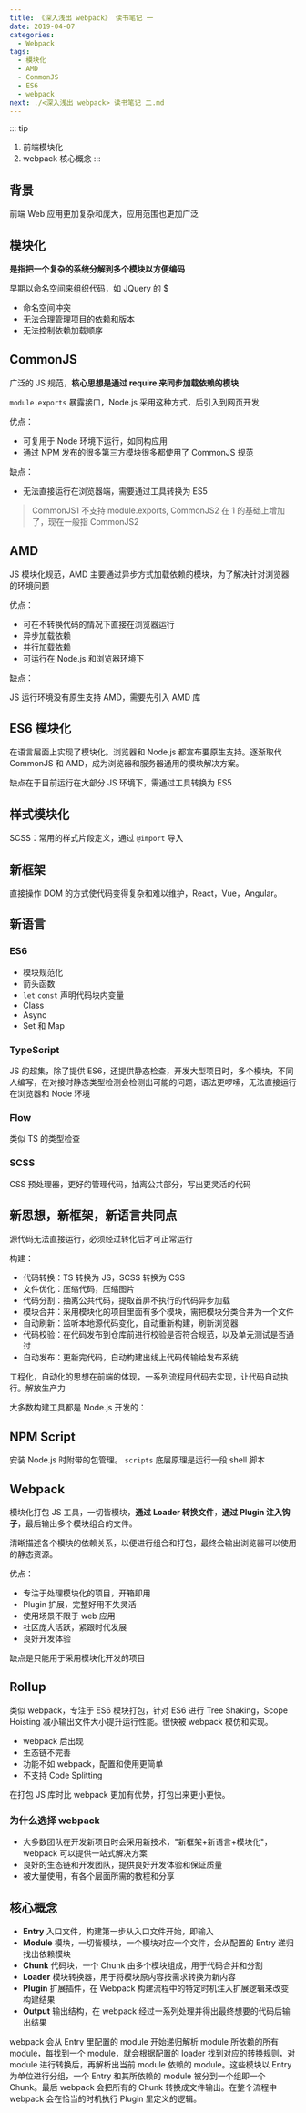 ```yaml
---
title: 《深入浅出 webpack》 读书笔记 一
date: 2019-04-07
categories:
  - Webpack
tags:
  - 模块化
  - AMD
  - CommonJS
  - ES6
  - webpack
next: ./<深入浅出 webpack> 读书笔记 二.md
---
```


::: tip
1. 前端模块化
2. webpack 核心概念
:::

<!-- more -->

## 背景

前端 Web 应用更加复杂和庞大，应用范围也更加广泛

## 模块化

**是指把一个复杂的系统分解到多个模块以方便编码**

早期以命名空间来组织代码，如 JQuery 的 $

- 命名空间冲突
- 无法合理管理项目的依赖和版本
- 无法控制依赖加载顺序

## CommonJS

广泛的 JS 规范，**核心思想是通过 require 来同步加载依赖的模块**

`module.exports` 暴露接口，Node.js 采用这种方式，后引入到网页开发

优点：

- 可复用于 Node 环境下运行，如同构应用
- 通过 NPM 发布的很多第三方模块很多都使用了 CommonJS 规范

缺点：

- 无法直接运行在浏览器端，需要通过工具转换为 ES5

> CommonJS1 不支持 module.exports, CommonJS2 在 1 的基础上增加了，现在一般指 CommonJS2

## AMD

JS 模块化规范，AMD 主要通过异步方式加载依赖的模块，为了解决针对浏览器的环境问题

优点：

- 可在不转换代码的情况下直接在浏览器运行
- 异步加载依赖
- 并行加载依赖
- 可运行在 Node.js 和浏览器环境下

缺点：

JS 运行环境没有原生支持 AMD，需要先引入 AMD 库

## ES6 模块化

在语言层面上实现了模块化。浏览器和 Node.js 都宣布要原生支持。逐渐取代 CommonJS 和 AMD，成为浏览器和服务器通用的模块解决方案。

缺点在于目前运行在大部分 JS 环境下，需通过工具转换为 ES5

## 样式模块化

SCSS：常用的样式片段定义，通过 `@import` 导入

## 新框架

直接操作 DOM 的方式使代码变得复杂和难以维护，React，Vue，Angular。

## 新语言

### ES6

- 模块规范化
- 箭头函数
- `let` `const` 声明代码块内变量
- Class
- Async
- Set 和 Map

### TypeScript

JS 的超集，除了提供 ES6，还提供静态检查，开发大型项目时，多个模块，不同人编写，在对接时静态类型检测会检测出可能的问题，语法更啰嗦，无法直接运行在浏览器和 Node 环境

### Flow

类似 TS 的类型检查

### SCSS

CSS 预处理器，更好的管理代码，抽离公共部分，写出更灵活的代码

## 新思想，新框架，新语言共同点

源代码无法直接运行，必须经过转化后才可正常运行

构建：

- 代码转换：TS 转换为 JS，SCSS 转换为 CSS
- 文件优化：压缩代码，压缩图片
- 代码分割：抽离公共代码，提取首屏不执行的代码异步加载
- 模块合并：采用模块化的项目里面有多个模块，需把模块分类合并为一个文件
- 自动刷新：监听本地源代码变化，自动重新构建，刷新浏览器
- 代码校验：在代码发布到仓库前进行校验是否符合规范，以及单元测试是否通过
- 自动发布：更新完代码，自动构建出线上代码传输给发布系统

工程化，自动化的思想在前端的体现，一系列流程用代码去实现，让代码自动执行。解放生产力

大多数构建工具都是 Node.js 开发的：

## NPM Script

安装 Node.js 时附带的包管理。 `scripts` 底层原理是运行一段 shell 脚本

## Webpack

模块化打包 JS 工具，一切皆模块，**通过 Loader 转换文件**，**通过 Plugin 注入钩子**，最后输出多个模块组合的文件。

清晰描述各个模块的依赖关系，以便进行组合和打包，最终会输出浏览器可以使用的静态资源。

优点：

- 专注于处理模块化的项目，开箱即用
- Plugin 扩展，完整好用不失灵活
- 使用场景不限于 web 应用
- 社区庞大活跃，紧跟时代发展
- 良好开发体验

缺点是只能用于采用模块化开发的项目

## Rollup

类似 webpack，专注于 ES6 模块打包，针对 ES6 进行 Tree Shaking，Scope Hoisting 减小输出文件大小提升运行性能。很快被 webpack 模仿和实现。

- webpack 后出现
- 生态链不完善
- 功能不如 webpack，配置和使用更简单
- 不支持 Code Splitting

在打包 JS 库时比 webpack 更加有优势，打包出来更小更快。

### 为什么选择 webpack

- 大多数团队在开发新项目时会采用新技术，"新框架+新语言+模块化"，webpack 可以提供一站式解决方案
- 良好的生态链和开发团队，提供良好开发体验和保证质量
- 被大量使用，有各个层面所需的教程和分享

## 核心概念

- **Entry** 入口文件，构建第一步从入口文件开始，即输入
- **Module** 模块，一切皆模块，一个模块对应一个文件，会从配置的 Entry 递归找出依赖模块
- **Chunk** 代码块，一个 Chunk 由多个模块组成，用于代码合并和分割
- **Loader** 模块转换器，用于将模块原内容按需求转换为新内容
- **Plugin** 扩展插件，在 Webpack 构建流程中的特定时机注入扩展逻辑来改变构建结果
- **Output** 输出结构，在 webpack 经过一系列处理并得出最终想要的代码后输出结果

webpack 会从 Entry 里配置的 module 开始递归解析 module 所依赖的所有 module，每找到一个 module，就会根据配置的 loader 找到对应的转换规则，对 module 进行转换后，再解析出当前 module 依赖的 module。这些模块以 Entry 为单位进行分组，一个 Entry 和其所依赖的 module 被分到一个组即一个 Chunk。最后 webpack 会把所有的 Chunk 转换成文件输出。在整个流程中 webpack 会在恰当的时机执行 Plugin 里定义的逻辑。
